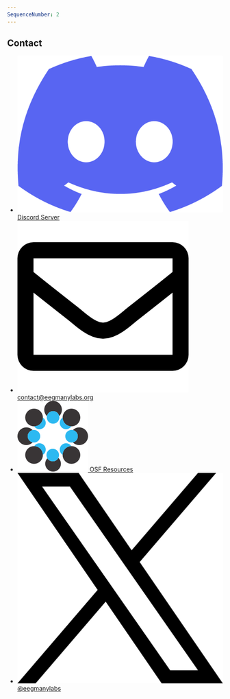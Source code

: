 ```yaml
---
SequenceNumber: 2
---
```


## Contact

* [![Discord](/assets/images/discord_logo.png 'Discord Server') Discord Server](https://discord.gg/kKNtue4AW7)
* [![Email](/assets/images/email_logo.png 'Email us') contact@eegmanylabs.org](mailto:contact@eegmanylabs.org)
* [![Open Science Foundation](/assets/images/osf_logo.png 'Open Science Foundation') OSF Resources](https://osf.io/yb3pq/)
* [![X](/assets/images/x_logo.png 'Follow us on X') @eegmanylabs](https://twitter.com/eegmanylabs)